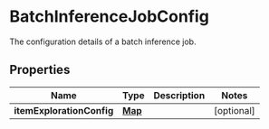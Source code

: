

# BatchInferenceJobConfig

The configuration details of a batch inference job.

## Properties

| Name | Type | Description | Notes |
|------------ | ------------- | ------------- | -------------|
|**itemExplorationConfig** | [**Map**](Map.md) |  |  [optional] |



